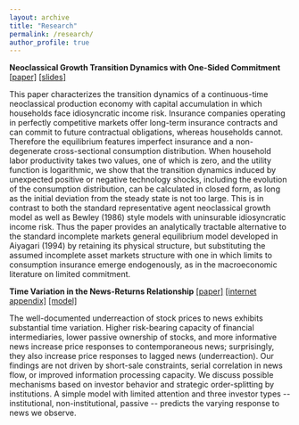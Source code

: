 ```yaml
---
layout: archive
title: "Research"
permalink: /research/
author_profile: true
---
```


**Neoclassical Growth Transition Dynamics with One-Sided Commitment** [\[paper\]](files/Krueger_Li_Uhlig_paper_20220401.pdf) [\[slides\]](files/Krueger_Li_Uhlig_slides_20220401.pdf)

This paper characterizes the transition dynamics of a continuous-time neoclassical production economy with capital accumulation in which households face idiosyncratic income risk. Insurance companies operating in perfectly competitive markets offer long-term insurance contracts and can commit to future contractual obligations, whereas households cannot. Therefore the equilibrium features imperfect insurance and a non-degenerate cross-sectional consumption distribution. When household labor productivity takes two values, one of which is zero, and the utility function is logarithmic, we show that the transition dynamics induced by unexpected positive or negative technology shocks, including the evolution of the consumption distribution, can be calculated in closed form, as long as the initial deviation from the steady state is not too large. This is in contrast to both the standard representative agent neoclassical growth model as well as Bewley (1986) style models with uninsurable idiosyncratic income risk.  Thus the paper provides an analytically tractable alternative to the standard incomplete markets general equilibrium model developed in Aiyagari (1994) by retaining its physical structure, but substituting the assumed incomplete asset markets structure with one in which limits to consumption insurance emerge endogenously, as in the macroeconomic literature on limited commitment.

**Time Variation in the News-Returns Relationship** [\[paper\]](https://papers.ssrn.com/sol3/papers.cfm?abstract_id=3420981) [\[internet appendix\]](files/Glasserman_Li_Mamaysky_internet_appendix_20220314.pdf) [\[model\]](files/Glasserman_Li_Mamaysky_model_20220314.pdf)

The well-documented underreaction of stock prices to news exhibits substantial time variation. Higher risk-bearing capacity of financial intermediaries, lower passive ownership of stocks, and more informative news increase price responses to contemporaneous news; surprisingly, they also increase price responses to lagged news (underreaction). Our findings are not driven by short-sale constraints, serial correlation in news flow, or improved information processing capacity. We discuss possible mechanisms based on investor behavior and strategic order-splitting by institutions. A simple model with limited attention and three investor types -- institutional, non-institutional, passive -- predicts the varying response to news we observe.
